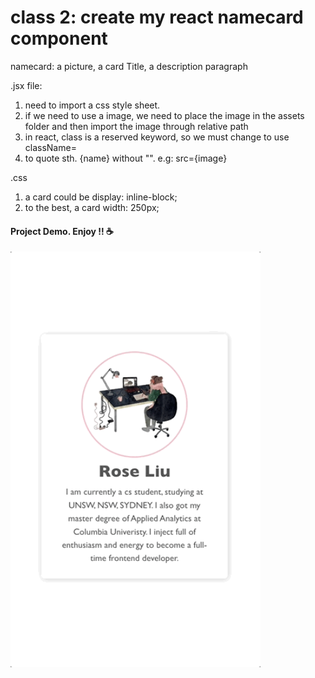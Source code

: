 # class 2: create my react namecard component
namecard: a picture, a card Title, a description paragraph

.jsx file:
1. need to import a css style sheet.
2. if we need to use a image, we need  to place the image in the assets folder and then import the image through relative path
3. in react, class is a reserved keyword, so we must change to use className=
4. to quote sth. {name} without "". e.g: src={image}

.css
1. a card could be display: inline-block;
2. to the best, a card width: 250px;

#### Project Demo. Enjoy !! ☕️
<img src="rose-namecardDemo.gif" width="400" >


